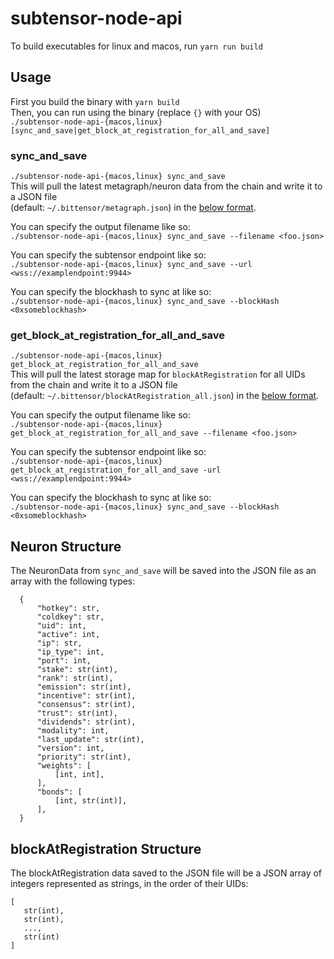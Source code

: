 # subtensor-node-api

To build executables for linux and macos, run `yarn run build`  

## Usage
First you build the binary with `yarn build`  
Then, you can run using the binary (replace `{}` with your OS)  
`./subtensor-node-api-{macos,linux} [sync_and_save|get_block_at_registration_for_all_and_save]`  
### sync_and_save
`./subtensor-node-api-{macos,linux} sync_and_save`  
This will pull the latest metagraph/neuron data from the chain and write it to a JSON file  
(default: `~/.bittensor/metagraph.json`) in the [below format](#neuron-structure).  

You can specify the output filename like so:  
`./subtensor-node-api-{macos,linux} sync_and_save --filename <foo.json>`    

You can specify the subtensor endpoint like so:  
`./subtensor-node-api-{macos,linux} sync_and_save --url <wss://examplendpoint:9944>`   

You can specify the blockhash to sync at like so:  
`./subtensor-node-api-{macos,linux} sync_and_save --blockHash <0xsomeblockhash>`     
### get_block_at_registration_for_all_and_save
`./subtensor-node-api-{macos,linux} get_block_at_registration_for_all_and_save`  
This will pull the latest storage map for `blockAtRegistration` for all UIDs from the chain and write it to a JSON file  
(default: `~/.bittensor/blockAtRegistration_all.json`) in the [below format](#blockatregistration-structure).    

You can specify the output filename like so:   
`./subtensor-node-api-{macos,linux} get_block_at_registration_for_all_and_save --filename <foo.json>`    

You can specify the subtensor endpoint like so:  
`./subtensor-node-api-{macos,linux} get_block_at_registration_for_all_and_save -url <wss://examplendpoint:9944>`     

You can specify the blockhash to sync at like so:   
`./subtensor-node-api-{macos,linux} sync_and_save --blockHash <0xsomeblockhash>`      

## Neuron Structure
The NeuronData from `sync_and_save` will be saved into the JSON file as an array with the following types:
     
      {
          "hotkey": str,
          "coldkey": str,
          "uid": int,
          "active": int,
          "ip": str,
          "ip_type": int,
          "port": int,
          "stake": str(int),
          "rank": str(int),
          "emission": str(int),
          "incentive": str(int),
          "consensus": str(int),
          "trust": str(int),
          "dividends": str(int),
          "modality": int,
          "last_update": str(int),
          "version": int,
          "priority": str(int),
          "weights": [
              [int, int],
          ],
          "bonds": [
              [int, str(int)],
          ],
      }
      
## blockAtRegistration Structure
The blockAtRegistration data saved to the JSON file will be a JSON array of integers represented as strings, in the order of their UIDs:  
  
    [
       str(int),
       str(int),
       ...,
       str(int)
    ]

